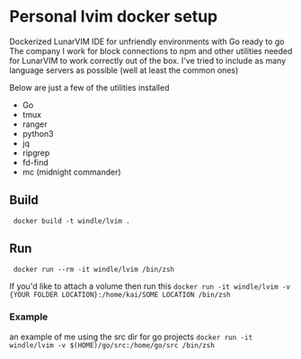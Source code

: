 # Personal lvim docker setup #

Dockerized LunarVIM IDE for unfriendly environments with Go ready to go
The company I work for block connections to npm and other utilities needed for
LunarVIM to work correctly out of the box. I've tried to include as many language servers
as possible (well at least the common ones)


Below are just a few of the utilities installed

* Go
* tmux
* ranger
* python3
* jq
* ripgrep
* fd-find
* mc (midnight commander)


## Build ##
` docker build -t windle/lvim .`

## Run ##
` docker run --rm -it windle/lvim /bin/zsh`

If you'd like to attach a volume then run this
`docker run -it windle/lvim -v {YOUR FOLDER LOCATION}:/home/kai/SOME LOCATION /bin/zsh`

### Example ###
an example of me using the src dir for go projects
`docker run -it windle/lvim -v $(HOME)/go/src:/home/go/src /bin/zsh`
